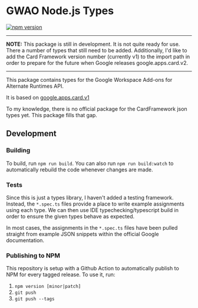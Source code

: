 # GWAO Node.js Types

[![npm version](https://badge.fury.io/js/@curiovision%2Fgwao-nodejs.svg)](https://badge.fury.io/js/@curiovision%2Fgwao-nodejs)

---

**NOTE:** This package is still in development. It is not quite ready for use. There a number of types that still need to be added. Additionally, I'd like to add the Card Framework version number (currently v1) to the import path in order to prepare for the future when Google releases google.apps.card.v2.

---

This package contains types for the Google Workspace Add-ons for Alternate Runtimes API.

It is based on [google.apps.card.v1](https://developers.google.com/workspace/add-ons/reference/rpc/google.apps.card.v1#index)

To my knowledge, there is no official package for the CardFramework json types yet. This package fills that gap.

## Development

### Building

To build, run `npm run build`. You can also run `npm run build:watch` to automatically rebuild the code whenever changes are made.

### Tests

Since this is just a types library, I haven't added a testing framework. Instead, the `*.spec.ts` files provide a place to write example assignments using each type. We can then use IDE typechecking/typescript build in order to ensure the given types behave as expected.

In most cases, the assignments in the `*.spec.ts` files have been pulled straight from example JSON snippets within the official Google documentation.

### Publishing to NPM

This repository is setup with a Github Action to automatically publish to NPM for every tagged release. To use it, run:

1. `npm version [minor|patch]`
2. `git push`
3. `git push --tags`
